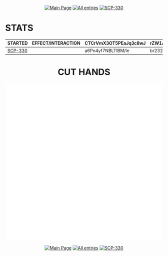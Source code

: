 <p align=center>
    <a href="../../../index">
        <img src="https://img.shields.io/badge/GO_TO-MAIN_PAGE-ffffff?style=for-the-badge&labelColor=000000&color=ffffff" title="Main Page"/></a>
    <a href="../../tree">
        <img src="https://img.shields.io/badge/GO_TO-ALL_ENTRIES-ffffff?style=for-the-badge&labelColor=000000&color=ffffff" title="All entries"></a>
    <a href="../scp/safe/330">
        <img src="https://img.shields.io/badge/GO_TO-SCP--330-ffffff?style=for-the-badge&labelColor=000000&color=ffffff" title="SCP-330"></a>
</p>

# STATS

| STARTED | EFFECT/INTERACTION | CTCrVmX3OT5PEaJq3c8wJ | rZW1Ap1IOua3j | LHZDDVoVQiRxjOZO9k | 
| - | - | - | - | - |
| <a href="../scp/safe/330">SCP-330</a> |  | a6Pn4yf7NBLTlBM/le | br232qfhRt | l0eCbzssaiGzWi |

<h1 align="center">CUT HANDS</h1>
<p align="center">
    <img src="../../assets/images/events/eventCutHands.png" title="cut hands" width="500">
</p>

<p align=center>
    <a href="../../../index">
        <img src="https://img.shields.io/badge/GO_TO-MAIN_PAGE-ffffff?style=for-the-badge&labelColor=000000&color=ffffff" title="Main Page"/></a>
    <a href="../../tree">
        <img src="https://img.shields.io/badge/GO_TO-ALL_ENTRIES-ffffff?style=for-the-badge&labelColor=000000&color=ffffff" title="All entries"></a>
    <a href="../scp/safe/330">
        <img src="https://img.shields.io/badge/GO_TO-SCP--330-ffffff?style=for-the-badge&labelColor=000000&color=ffffff" title="SCP-330"></a>
</p>